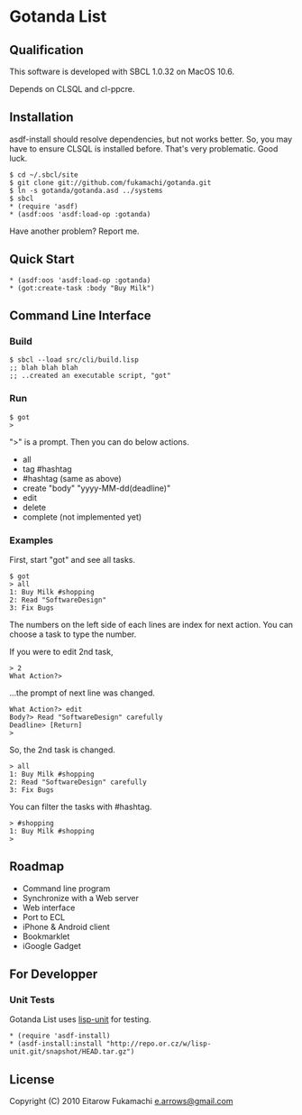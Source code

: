 # Gotanda List

## Qualification

This software is developed with SBCL 1.0.32 on MacOS 10.6.

Depends on CLSQL and cl-ppcre.

## Installation

asdf-install should resolve dependencies, but not works better. So, you may have to ensure CLSQL is installed before. That's very problematic. Good luck.

    $ cd ~/.sbcl/site
    $ git clone git://github.com/fukamachi/gotanda.git
    $ ln -s gotanda/gotanda.asd ../systems
    $ sbcl
    * (require 'asdf)
    * (asdf:oos 'asdf:load-op :gotanda)

Have another problem? Report me.

## Quick Start

    * (asdf:oos 'asdf:load-op :gotanda)
    * (got:create-task :body "Buy Milk")

## Command Line Interface

### Build

    $ sbcl --load src/cli/build.lisp
    ;; blah blah blah
    ;; ..created an executable script, "got"

### Run

    $ got
    >

">" is a prompt. Then you can do below actions.

* all
* tag #hashtag
* #hashtag (same as above)
* create "body" "yyyy-MM-dd(deadline)"
* edit
* delete
* complete (not implemented yet)

### Examples

First, start "got" and see all tasks.

    $ got
    > all
    1: Buy Milk #shopping
    2: Read "SoftwareDesign"
    3: Fix Bugs

The numbers on the left side of each lines are index for next action. You can choose a task to type the number.

If you were to edit 2nd task,

    > 2
    What Action?>

...the prompt of next line was changed.

    What Action?> edit
    Body?> Read "SoftwareDesign" carefully
    Deadline> [Return]
    >

So, the 2nd task is changed.

    > all
    1: Buy Milk #shopping
    2: Read "SoftwareDesign" carefully
    3: Fix Bugs

You can filter the tasks with #hashtag.

    > #shopping
    1: Buy Milk #shopping
    >

## Roadmap

* Command line program
* Synchronize with a Web server
* Web interface
* Port to ECL
* iPhone & Android client
* Bookmarklet
* iGoogle Gadget

## For Developper
### Unit Tests
Gotanda List uses [lisp-unit](http://www.cs.northwestern.edu/academics/courses/325/readings/lisp-unit.html) for testing.

    * (require 'asdf-install)
    * (asdf-install:install "http://repo.or.cz/w/lisp-unit.git/snapshot/HEAD.tar.gz")

## License

Copyright (C) 2010 Eitarow Fukamachi <e.arrows@gmail.com>
